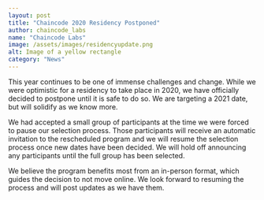 ```yaml
---
layout: post
title: "Chaincode 2020 Residency Postponed"
author: chaincode_labs
name: "Chaincode Labs"
image: /assets/images/residencyupdate.png
alt: Image of a yellow rectangle
category: "News"
---
```


This year continues to be one of immense challenges and change. While we were optimistic for a residency to take place in 2020, we have officially decided to postpone until it is safe to do so. We are targeting a 2021 date, but will solidify as we know more. 

We had accepted a small group of participants at the time we were forced to pause our selection process. Those participants will receive an automatic invitation to the rescheduled program and we will resume the selection process once new dates have been decided. We will hold off announcing any participants until the full group has been selected.

We believe the program benefits most from an in-person format, which guides the decision to not move online. We look forward to resuming the process and will post updates as we have them. 
